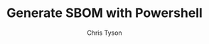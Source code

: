 ---
layout: post
repolink: "https://github.com/christyson/GenerateSBOMPS"
title: "Generate SBOM with Powershell"
description: "Powershell script to generate a Software Bill of Materials (SBOM) for an application in either CycloneDX or SPDX format."
author: "Chris Tyson"
author-link: "https://github.com/christyson"
content-type: "results_collection_and_display"
repo: "github"
repo_title: "Generate SBOM with Powershell"
---